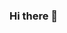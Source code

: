 ### Hi there 👋

<!--
**mkasaii16/mkasaii16** is a ✨ _special_ ✨ repository because its `README.md` (this file) appears on your GitHub profile.

<img height="180em" src="https://github-readme-stats.vercel.app/api?username=mkasaii16&show_icons=true&hide_border=true&&count_private=true&include_all_commits=true" />
